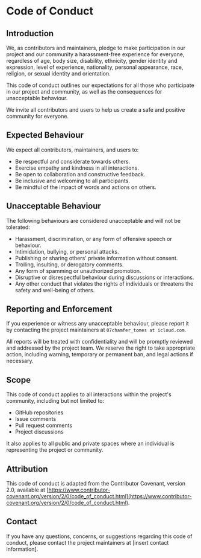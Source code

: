 # Code of Conduct

## Introduction

We, as contributors and maintainers, pledge to make participation in our project and our community a harassment-free experience for everyone, regardless of age, body size, disability, ethnicity, gender identity and expression, level of experience, nationality, personal appearance, race, religion, or sexual identity and orientation.

This code of conduct outlines our expectations for all those who participate in our project and community, as well as the consequences for unacceptable behaviour.

We invite all contributors and users to help us create a safe and positive community for everyone.

## Expected Behaviour

We expect all contributors, maintainers, and users to:

- Be respectful and considerate towards others.
- Exercise empathy and kindness in all interactions.
- Be open to collaboration and constructive feedback.
- Be inclusive and welcoming to all participants.
- Be mindful of the impact of words and actions on others.

## Unacceptable Behaviour

The following behaviours are considered unacceptable and will not be tolerated:

- Harassment, discrimination, or any form of offensive speech or behaviour.
- Intimidation, bullying, or personal attacks.
- Publishing or sharing others' private information without consent.
- Trolling, insulting, or derogatory comments.
- Any form of spamming or unauthorized promotion.
- Disruptive or disrespectful behaviour during discussions or interactions.
- Any other conduct that violates the rights of individuals or threatens the safety and well-being of others.

## Reporting and Enforcement

If you experience or witness any unacceptable behaviour, please report it by contacting the project maintainers at `07chamfer_tomes at icloud.com`.

All reports will be treated with confidentiality and will be promptly reviewed and addressed by the project team.
We reserve the right to take appropriate action, including warning, temporary or permanent ban, and legal actions if necessary.

## Scope

This code of conduct applies to all interactions within the project's community, including but not limited to:

- GitHub repositories
- Issue comments
- Pull request comments
- Project discussions

It also applies to all public and private spaces where an individual is representing the project or community.

## Attribution

This code of conduct is adapted from the Contributor Covenant, version 2.0, available at [https://www.contributor-covenant.org/version/2/0/code_of_conduct.html](https://www.contributor-covenant.org/version/2/0/code_of_conduct.html).

## Contact

If you have any questions, concerns, or suggestions regarding this code of conduct, please contact the project maintainers at [insert contact information].
